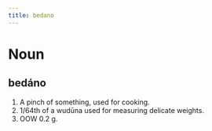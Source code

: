 ```yaml
---
title: bedano
---
```


Noun
================================

bedáno
----------------

1. A pinch of something, used for cooking.
2. 1/64th of a wudūna used for measuring delicate weights.
3. OOW 0.2 g.
